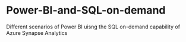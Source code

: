 # Power-BI-and-SQL-on-demand
Different scenarios of Power BI uisng the SQL on-demand capability of Azure Synapse Analytics 
